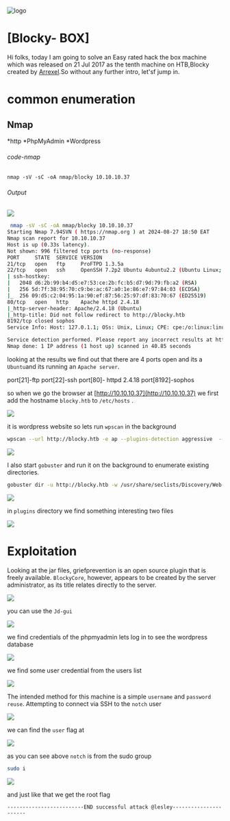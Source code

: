 ![logo](/logo.png)

# [Blocky- BOX]  
Hi folks, today I am going to solve an Easy rated hack the box machine which was released on 21 Jul 2017 as the tenth machine on HTB,Blocky created by [Arrexel](https://app.hackthebox.com/users/2904).So without any further intro, let'sf jump in.

# common enumeration

## Nmap
  *http
  *PhpMyAdmin
  *Wordpress
  
###### code-nmap

```code
nmap -sV -sC -oA nmap/blocky 10.10.10.37
```

###### Output 

![](/Linux/Linux-Easy/Blocky/Screenshots/nmap.png)

```sh
 nmap -sV -sC -oA nmap/blocky 10.10.10.37                                                                                          ─╯
Starting Nmap 7.94SVN ( https://nmap.org ) at 2024-08-27 18:50 EAT
Nmap scan report for 10.10.10.37
Host is up (0.33s latency).
Not shown: 996 filtered tcp ports (no-response)
PORT     STATE  SERVICE VERSION
21/tcp   open   ftp     ProFTPD 1.3.5a
22/tcp   open   ssh     OpenSSH 7.2p2 Ubuntu 4ubuntu2.2 (Ubuntu Linux; protocol 2.0)
| ssh-hostkey: 
|   2048 d6:2b:99:b4:d5:e7:53:ce:2b:fc:b5:d7:9d:79:fb:a2 (RSA)
|   256 5d:7f:38:95:70:c9:be:ac:67:a0:1e:86:e7:97:84:03 (ECDSA)
|_  256 09:d5:c2:04:95:1a:90:ef:87:56:25:97:df:83:70:67 (ED25519)
80/tcp   open   http    Apache httpd 2.4.18
|_http-server-header: Apache/2.4.18 (Ubuntu)
|_http-title: Did not follow redirect to http://blocky.htb
8192/tcp closed sophos
Service Info: Host: 127.0.1.1; OSs: Unix, Linux; CPE: cpe:/o:linux:linux_kernel

Service detection performed. Please report any incorrect results at https://nmap.org/submit/ .
Nmap done: 1 IP address (1 host up) scanned in 40.85 seconds
```


looking at the results  we find out that there are 4 ports open and its a `Ubuntu`and its running an `Apache server`. 

port[21]-ftp
port[22]-ssh
port[80]-  httpd 2.4.18
port[8192]-sophos

so when we go the browser at [http://10.10.10.37](http://10.10.10.37)  we first add the hostname `blocky.htb` to `/etc/hosts` .

![](/Linux/Linux-Easy/Blocky/Screenshots/browser.png)

it is wordpress website so lets run `wpscan` in the background

```sh
wpscan --url http://blocky.htb -e ap --plugins-detection aggressive  --disable-tls-checks --ignore-main-redirect
```

![](/Linux/Linux-Easy/Blocky/Screenshots/wordpress.png)

I also start `gobuster` and run it on the background to enumerate existing directories.

```sh
gobuster dir -u http://blocky.htb -w /usr/share/seclists/Discovery/Web-Content/raft-small-words-lowercase.txt -k  
```

![](/Linux/Linux-Easy/Blocky/Screenshots/gobuster.png)

in `plugins` directory we find something interesting two files

![](/Linux/Linux-Easy/Blocky/Screenshots/plugins.png)

# Exploitation

Looking at the jar files, griefprevention is an open source plugin that is freely available.
`BlockyCore`, however, appears to be created by the server administrator, as its title relates
directly to the server.

![](/Linux/Linux-Easy/Blocky/Screenshots/strings.png)

you can use the `Jd-gui`

![](/Linux/Linux-Easy/Blocky/Screenshots/gdgui.png)

we find credentials of the phpmyadmin lets log in to see the wordpress database

![](/Linux/Linux-Easy/Blocky/Screenshots/phpmyadmin.png)

we find some user credential from the users list 

![](/Linux/Linux-Easy/Blocky/Screenshots/userlist.png)

The intended method for this machine is a simple `username` and `password reuse`. Attempting to
connect via SSH to the `notch` user

![](/Linux/Linux-Easy/Blocky/Screenshots/shell.png)

we can find the `user` flag at 

![](/Linux/Linux-Easy/Blocky/Screenshots/userflag.png)

as you can see above `notch` is from the sudo group 

```sh
sudo i
```

![](/Linux/Linux-Easy/Blocky/Screenshots/sudouser.png)

and just like that we get the root flag

	-------------------------END successful attack @lesley----------------------

